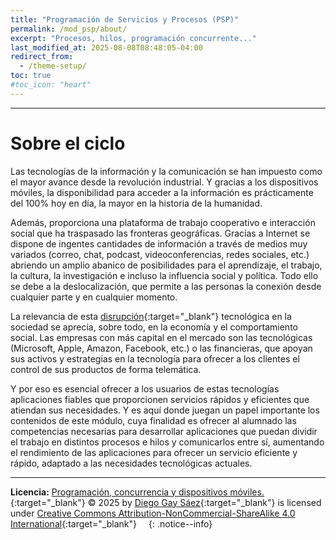 ```yaml
---
title: "Programación de Servicios y Procesos (PSP)"
permalink: /mod_psp/about/
excerpt: "Procesos, hilos, programación concurrente..."
last_modified_at: 2025-08-08T08:48:05-04:00
redirect_from:
  - /theme-setup/
toc: true
#toc_icon: "heart"  
---
```


---

# Sobre el ciclo

Las tecnologías de la información y la comunicación se han impuesto como el mayor avance desde la revolución industrial. Y gracias a los dispositivos móviles, la disponibilidad para acceder a la información es prácticamente del 100% hoy en día, la mayor en la historia de la humanidad.

Además, proporciona una plataforma de trabajo cooperativo e interacción social que ha traspasado las fronteras geográficas. Gracias a Internet se dispone de ingentes cantidades de información a través de medios muy variados (correo, chat, podcast, videoconferencias, redes sociales, etc.) abriendo un amplio abanico de posibilidades para el aprendizaje, el trabajo, la cultura, la investigación e incluso la influencia social y política. Todo ello se debe a la deslocalización, que permite a las personas la conexión desde cualquier parte y en cualquier momento.

La relevancia de esta [disrupción](https://dle.rae.es/disrupci%C3%B3n){:target="_blank"} tecnológica en la sociedad se aprecia, sobre todo, en la economía y el comportamiento social. Las empresas con más capital en el mercado son las tecnológicas (Microsoft, Apple, Amazon, Facebook, etc.) o las financieras, que apoyan sus activos y estrategias en la tecnología para ofrecer a los clientes el control de sus productos de forma telemática.

Y por eso es esencial ofrecer a los usuarios de estas tecnologías aplicaciones fiables que proporcionen servicios rápidos y eficientes que atiendan sus necesidades. Y es aquí donde juegan un papel importante los contenidos de este módulo, cuya finalidad es ofrecer al alumnado las competencias necesarias para desarrollar aplicaciones que puedan dividir el trabajo en distintos procesos e hilos y comunicarlos entre sí, aumentando el rendimiento de las aplicaciones para ofrecer un servicio eficiente y rápido, adaptado a las necesidades tecnológicas actuales.

---

**Licencia:** [Programación, concurrencia y dispositivos móviles.](https://dgaysae.github.io/){:target="_blank"} © 2025 by [Diego Gay Sáez](https://dgaysae.github.io/){:target="_blank"} is licensed under [Creative Commons Attribution-NonCommercial-ShareAlike 4.0 International](https://creativecommons.org/licenses/by-nc-sa/4.0/){:target="_blank"} <img src="https://mirrors.creativecommons.org/presskit/icons/cc.svg" alt="" style="max-width: 1em;max-height:1em;margin-left: .2em;"><img src="https://mirrors.creativecommons.org/presskit/icons/by.svg" alt="" style="max-width: 1em;max-height:1em;margin-left: .2em;"><img src="https://mirrors.creativecommons.org/presskit/icons/nc.svg" alt="" style="max-width: 1em;max-height:1em;margin-left: .2em;"><img src="https://mirrors.creativecommons.org/presskit/icons/sa.svg" alt="" style="max-width: 1em;max-height:1em;margin-left: .2em;">
{: .notice--info}
